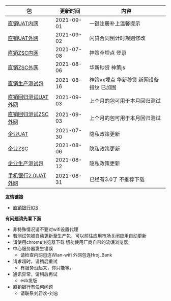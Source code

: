 |  包   | 更新时间  | 内容  |
|  ----  | ----  |----  |
| [直销UAT内网](https://www.pgyer.com/dsbank_uat)  | 2021-09-01 | 一键注册补上温馨提示 |
| [直销UAT外网](https://www.pgyer.com/dsbank_uat_w)  | 2021-09-02 | 闪贷合同倒计时规则修改 |
| [直销ZSC内网](https://www.pgyer.com/dsbank_zsc)  | 2021-07-08 | 神策全埋点 登录 |
| [直销ZSC外网](https://www.pgyer.com/dsbank_zsc_w)   | 2021-08-06 | 华新秒贷 神策js |
| [直销生产测试包](https://www.pgyer.com/dsbank_release) | 2021-08-16 | 神策vx埋点 华新秒贷 新网设备指纹 已加固|
| [直销回归测试UAT外网](https://www.pgyer.com/dsbank_u_regressio) | 2021-09-03 | 上个月的包可用于本月回归测试|
| [直销回归测试ZSC外网](https://www.pgyer.com/dsbank_z_regressio) | 2021-09-03 | 上个月的包可用于本月回归测试|
| [企业UAT](https://www.pgyer.com/qyBank_uat)  | 2021-07-30 | 隐私政策更新 |
| [企业ZSC](https://www.pgyer.com/qyBank_zsc)   | 2021-08-06 | 隐私政策更新 |
| [企业生产测试包](https://www.pgyer.com/qyBank_release)   | 2021-08-12 | 隐私政策更新 |
| [手机银行2.0UAT外网](https://www.pgyer.com/pmobile_uat_w)   | 2021-08-31 | 已经有3.0了 不推荐下载 |


**友情链接**
+ [直销银行IOS](http://d.7short.com/hrxjubank)

**有问题请先看下面**
+ 非特殊情况请不要对wifi设置代理
+ 若测试包被自动更新至生产包，可以前往应用市场关闭应用自动更新
+ 请使用chrome浏览器下载 切勿使用厂商自带的流氓浏览器
+ 中心服务器发生错误
  + 请检查内网包连Wlan-wifi 外网包连Hrxj_Bank
+ 请求超时，请稍后重试 
  + 有服务没起来，你只能等。
+ 通讯异常，请稍后再试
  + esb发版
+ 直销银行有任何问题
  + 请联系刘君欢-刘总
